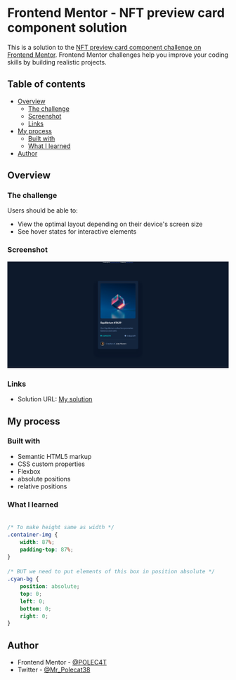 # Frontend Mentor - NFT preview card component solution

This is a solution to the [NFT preview card component challenge on Frontend Mentor](https://www.frontendmentor.io/challenges/nft-preview-card-component-SbdUL_w0U). Frontend Mentor challenges help you improve your coding skills by building realistic projects. 

## Table of contents

- [Overview](#overview)
  - [The challenge](#the-challenge)
  - [Screenshot](#screenshot)
  - [Links](#links)
- [My process](#my-process)
  - [Built with](#built-with)
  - [What I learned](#what-i-learned)
- [Author](#author)

## Overview

### The challenge

Users should be able to:

- View the optimal layout depending on their device's screen size
- See hover states for interactive elements

### Screenshot

![](./screenshot.png)

### Links

- Solution URL: [My solution](https://polec4t.github.io/challenge-3-nft_preview_card/)


## My process

### Built with

- Semantic HTML5 markup
- CSS custom properties
- Flexbox
- absolute positions
- relative positions

### What I learned

```css

/* To make height same as width */
.container-img {
    width: 87%;
    padding-top: 87%;
}

/* BUT we need to put elements of this box in position absolute */
.cyan-bg {
    position: absolute;
    top: 0;
    left: 0;
    bottom: 0;
    right: 0;
}

```

## Author

- Frontend Mentor - [@POLEC4T](https://www.frontendmentor.io/profile/POLEC4T)
- Twitter - [@Mr_Polecat38](https://www.twitter.com/Mr_Polecat38)

